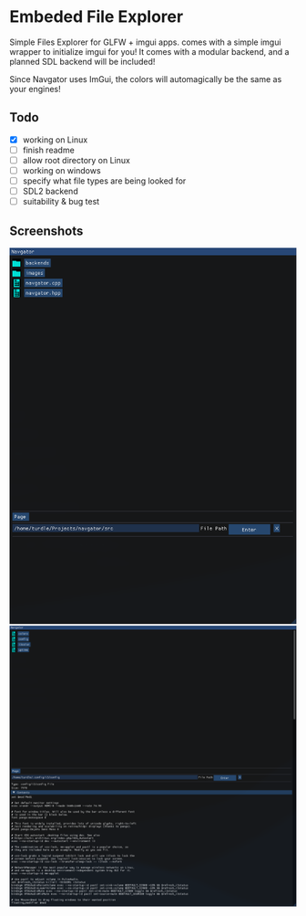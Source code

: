 # Embeded File Explorer
Simple Files Explorer for GLFW + imgui apps. comes with a simple imgui wrapper to initialize imgui for you! It comes with a modular backend, and a planned SDL backend will be included!

Since Navgator uses ImGui, the colors will automagically be the same as your engines!

## Todo

- [x] working on Linux
- [ ] finish readme
- [ ] allow root directory on Linux
- [ ] working on windows
- [ ] specify what file types are being looked for
- [ ] SDL2 backend
- [ ] suitability & bug test

## Screenshots

![screen shot of navgator](/page/screenshot.png)
![another screenshot](/page/screenshot2.png)

